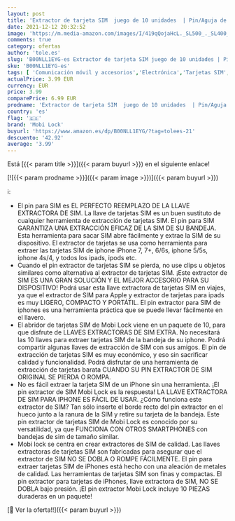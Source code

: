 ```yaml
---
layout: post
title: 'Extractor de tarjeta SIM  juego de 10 unidades  | Pin/Aguja de Eyector de Bandeja de Tarjeta SIM Compatible con iPhone X  8  7  Samsung  Sony y otros modelos Android por Mobi Lock'
date: 2021-12-12 20:32:52
image: 'https://m.media-amazon.com/images/I/419qQojaHcL._SL500_._SL400_.jpg'
comments: true
category: ofertas
author: 'tole.es'
slug: 'B00NLL1EYG-es Extractor de tarjeta SIM juego de 10 unidades | Pin/Aguja...'
sku: 'B00NLL1EYG-es'
tags: [ 'Comunicación móvil y accesorios','Electrónica','Tarjetas SIM','android','mobi lock', ]
actualPrice: 3.99 EUR
currency: EUR
price: 3.99
comparePrice: 6.99 EUR
prodname: 'Extractor de tarjeta SIM  juego de 10 unidades  | Pin/Aguja de Eyector de Bandeja de Tarjeta SIM Compatible con iPhone X  8  7  Samsung  Sony y otros modelos Android por Mobi Lock'
country: 'es'
flag: '🇪🇸'
brand: 'Mobi Lock'
buyurl: 'https://www.amazon.es/dp/B00NLL1EYG/?tag=tolees-21'
descuento: '42.92'
average: '3.99'
---
```


Está [{{< param title >}}]({{< param buyurl >}}) en el siguiente enlace!

[![{{< param prodname >}}]({{< param image >}})]({{< param buyurl >}})

ℹ️:

- El pin para SIM es EL PERFECTO REEMPLAZO DE LA LLAVE EXTRACTORA DE SIM. La llave de tarjetas SIM es un buen sustituto de cualquier herramienta de extracción de tarjetas SIM. El pin para SIM GARANTIZA UNA EXTRACCIÓN EFICAZ DE LA SIM DE SU BANDEJA. Esta herramienta para sacar SIM abre fácilmente y extrae la SIM de su dispositivo. El extractor de tarjetas se usa como herramienta para extraer las tarjetas SIM de iphone iPhone 7, 7+, 6/6s, iphone 5/5s, iphone 4s/4, y todos los ipads, ipods etc.
- Cuando el pin extractor de tarjetas SIM se pierda, no use clips u objetos similares como alternativa al extractor de tarjetas SIM. ¡Este extractor de SIM ES UNA GRAN SOLUCIÓN Y EL MEJOR ACCESORIO PARA SU DISPOSITIVO! Podrá usar esta llave extractora de tarjetas SIM en viajes, ya que el extractor de SIM para Apple y extractor de tarjetas para ipads es muy LIGERO, COMPACTO Y PORTÁTIL. El pin extractor para SIM de iphones es una herramienta práctica que se puede llevar fácilmente en el llavero.
- El abridor de tarjetas SIM de Mobi Lock viene en un paquete de 10, para que disfrute de LLAVES EXTRACTORAS DE SIM EXTRA. No necesitará las 10 llaves para extraer tarjetas SIM de la bandeja de su iphone. Podrá compartir algunas llaves de extracción de SIM con sus amigos. El pin de extracción de tarjetas SIM es muy económico, y eso sin sacrificar calidad y funcionalidad. Podrá disfrutar de una herramienta de extracción de tarjetas barata CUANDO SU PIN EXTRACTOR DE SIM ORIGINAL SE PIERDA O ROMPA.
- No es fácil extraer la tarjeta SIM de un iPhone sin una herramienta. ¡El pin extractor de SIM Mobi Lock es la respuesta! LA LLAVE EXTRACTORA DE SIM PARA IPHONE ES FÁCIL DE USAR. ¿Cómo funciona este extractor de SIM? Tan sólo inserte el borde recto del pin extractor en el hueco junto a la ranura de la SIM y retire su tarjeta de la bandeja. Este pin extractor de tarjetas SIM de Mobi Lock es conocido por su versatilidad, ya que FUNCIONA CON OTROS SMARTPHONES con bandejas de sim de tamaño similar.
- Mobi lock se centra en crear extractores de SIM de calidad. Las llaves extractoras de tarjetas SIM son fabricadas para asegurar que el extractor de SIM NO SE DOBLA O ROMPE FÁCILMENTE. El pin para extraer tarjetas SIM de iPhones está hecho con una aleación de metales de calidad. Las herramientas de tarjetas SIM son finas y compactas. El pin extractor para tarjetas de iPhones, llave extractora de SIM, NO SE DOBLA bajo presión. ¡El pin extractor Mobi Lock incluye 10 PIEZAS duraderas en un paquete!

[🛒 Ver la oferta!!]({{< param buyurl >}})
